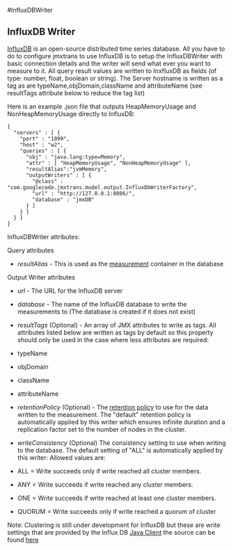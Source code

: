 #InfluxDBWriter

## InfluxDB Writer

[InfluxDB](http://graphite.wikidot.com/) is an open-source distributed time series database. All you have to do to configure jmxtrans to use InfluxDB is to setup the InfluxDBWriter with basic connection details and the writer will send what ever you want to measure to it.
All query result values are written to InxfluxDB as fields (of type: number, float, boolean or string). The Server hostname is written as a tag as are typeName,objDomain,className and attributeName (see resultTags attribute below to reduce the tag list)

Here is an example .json file that outputs HeapMemoryUsage and NonHeapMemoryUsage directly to InfluxDB:

```
{
  "servers" : [ {
    "port" : "1099",
    "host" : "w2",
    "queries" : [ {
      "obj" : "java.lang:type=Memory",
      "attr" : [ "HeapMemoryUsage", "NonHeapMemoryUsage" ],
      "resultAlias":"jvmMemory",
      "outputWriters" : [ {
        "@class" : "com.googlecode.jmxtrans.model.output.InfluxDbWriterFactory",
        "url" : "http://127.0.0.1:8086/",
        "database" : "jmxDB"
      } ]
    } ]
  } ]
}
```

InfluxDBWriter attributes:

Query attributes
* *resultAlias* - This is used as the [measurement](https://influxdb.com/docs/v0.9/concepts/key_concepts.html#measurement) container in the database

Output Writer attributes
* *url* - The URL for the InfluxDB server
* *database* - The name of the InfluxDB database to write the measurements to (The database is created if it    does not exist)

* *resultTags* (Optional) - An array of JMX attributes to write as tags. All attributes listed below are written as tags by default so this property should only be used in the case where less attributes are required:

 * typeName
 * objDomain
 * className
 * attributeName

* *retentionPolicy* (Optional) - The [retention policy](https://influxdb.com/docs/v0.9/concepts/key_concepts.html#retention-policy") to use for the data written to the measurement. The "default" retention policy is automatically applied by this writer which ensures infinite duration and a replication factor set to the number of nodes in the cluster.

* *writeConsistency* (Optional) The consistency setting to use when writing to the database. The default setting of "ALL" is automatically applied by this writer: Allowed values are:

 * ALL = Write succeeds only if write reached all cluster members.
 * ANY = Write succeeds if write reached any cluster members.
 * ONE = Write succeeds if write reached at least one cluster members.
 * QUORUM = Write succeeds only if write reached a quorum of cluster

Note: Clustering is still under development for InfluxDB but these are write settings that are provided by the Influx DB [Java Client](https://github.com/influxdb/influxdb-java) the source can be found [here](https://github.com/influxdb/influxdb-java/blob/ee202ea5a55c1073d84e5eaf00c672076f204f65/src/main/java/org/influxdb/InfluxDB.java)
